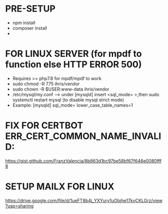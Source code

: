 # PRE-SETUP
* npm install
* composer install
* 
# FOR LINUX SERVER (for mpdf to function else HTTP ERROR 500)
* Requires >= php7.8 for mpdf/mpdf to work
* sudo chmod -R 775 ihris/vendor
* sudo chown -R $USER:www-data ihris/vendor
* /etc/mysql/my.conf  --> under [mysqld] insert <sql_mode= >,then sudo systemctl restart mysql (to disable mysql strict mode)
* Example:
[mysqld]
sql_mode=
lower_case_table_names=1

# FIX FOR CERTBOT ERR_CERT_COMMON_NAME_INVALID:
https://gist.github.com/FranzValencia/8b863d1bc97be58bf67f646e0080fff8

# SETUP MAILX FOR LINUX
https://drive.google.com/file/d/1ueFT8b4i_YXYurv1uObjhe17kvCKLGrz/view?usp=sharing
